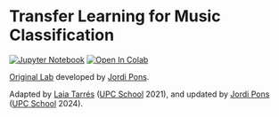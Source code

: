 # Transfer Learning for Music Classification

[![Jupyter Notebook](https://img.shields.io/badge/Jupyter-Notebook-green.svg)](./lab_transfer_learning_music_todo.ipynb) [![Open In Colab](https://colab.research.google.com/assets/colab-badge.svg)](https://colab.research.google.com/github/telecombcn-dl/labs-all/blob/main/labs/transfer_learning_music/lab_transfer_learning_music_todo.ipynb)

[Original Lab](https://github.com/jordipons/sklearn-audio-transfer-learning) developed by [Jordi Pons](https://www.jordipons.me).

Adapted by [Laia Tarrés](https://www.linkedin.com/in/laia-tarres-9a5369138) ([UPC School](https://www.talent.upc.edu/ing/estudis/formacio/curs/310400/postgrau-artificial-intelligence-deep-learning/) 2021), and updated by [Jordi Pons](https://www.jordipons.me) ([UPC School](https://www.talent.upc.edu/ing/estudis/formacio/curs/310400/postgrau-artificial-intelligence-deep-learning/) 2024).
